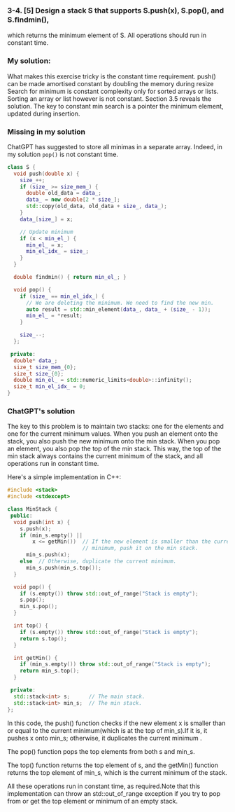 ### 3-4. [5] Design a stack S that supports S.push(x), S.pop(), and S.ﬁndmin(),
 which returns the minimum element of S. All operations should run in constant
 time.

### My solution:
What makes this exercise tricky is the constant time requirement.
push() can be made amortised constant by doubling the memory during resize
Search for minimum is constant complexity only for sorted arrays or lists.
Sorting an array or list however is not constant.
Section 3.5 reveals the solution. The key to constant min search is a pointer
the minimum element, updated during insertion.

### Missing in my solution
ChatGPT has suggested to store all minimas in a separate array. Indeed, in 
my solution `pop()` is not constant time.

```cpp
class S {
  void push(double x) {
    size_++;
    if (size_ >= size_mem_) {
      double old_data = data_;
      data_ = new double[2 * size_];
      std::copy(old_data, old_data + size_, data_);
    }
    data_[size_] = x;

    // Update minimum
    if (x < min_el_) {
      min_el_ = x;
      min_el_idx_ = size_;
    }
  }

  double findmin() { return min_el_; }

  void pop() {
    if (size_ == min_el_idx_) {
      // We are deleting the minimum. We need to find the new min.
      auto result = std::min_element(data_, data_ + (size_ - 1));
      min_el_ = *result;
    }

    size_--;
  };

 private:
  double* data_;
  size_t size_mem_{0};
  size_t size_{0};
  double min_el_ = std::numeric_limits<double>::infinity();
  size_t min_el_idx_ = 0;
}
```

### ChatGPT's solution

The key to this problem is to maintain two stacks: one for the elements and one for the current minimum values. When you push an element onto the stack, you also push the new minimum onto the min stack. When you pop an element, you also pop the top of the min stack. This way, the top of the min stack always contains the current minimum of the stack, and all operations run in constant time.

Here's a simple implementation in C++:

```cpp
#include <stack>
#include <stdexcept>

class MinStack {
 public:
  void push(int x) {
    s.push(x);
    if (min_s.empty() ||
        x <= getMin())  // If the new element is smaller than the current
                        // minimum, push it on the min stack.
      min_s.push(x);
    else  // Otherwise, duplicate the current minimum.
      min_s.push(min_s.top());
  }

  void pop() {
    if (s.empty()) throw std::out_of_range("Stack is empty");
    s.pop();
    min_s.pop();
  }

  int top() {
    if (s.empty()) throw std::out_of_range("Stack is empty");
    return s.top();
  }

  int getMin() {
    if (min_s.empty()) throw std::out_of_range("Stack is empty");
    return min_s.top();
  }

 private:
  std::stack<int> s;      // The main stack.
  std::stack<int> min_s;  // The min stack.
};
```

In this code,
the push() function checks if the new element x is smaller than
    or equal to the current minimum(which is at the top of min_s).If it is,
it pushes x onto min_s; otherwise,
it duplicates the current minimum
    .

The
pop() function pops the top elements from both s and min_s.

The top() function returns the top element of s,
and the getMin() function returns the top element of min_s,
which is the current minimum of the stack.

All these operations run in constant time,
as required.Note that this implementation can
    throw an std::out_of_range exception if you try to pop from
    or get the top element or minimum of an empty stack.
